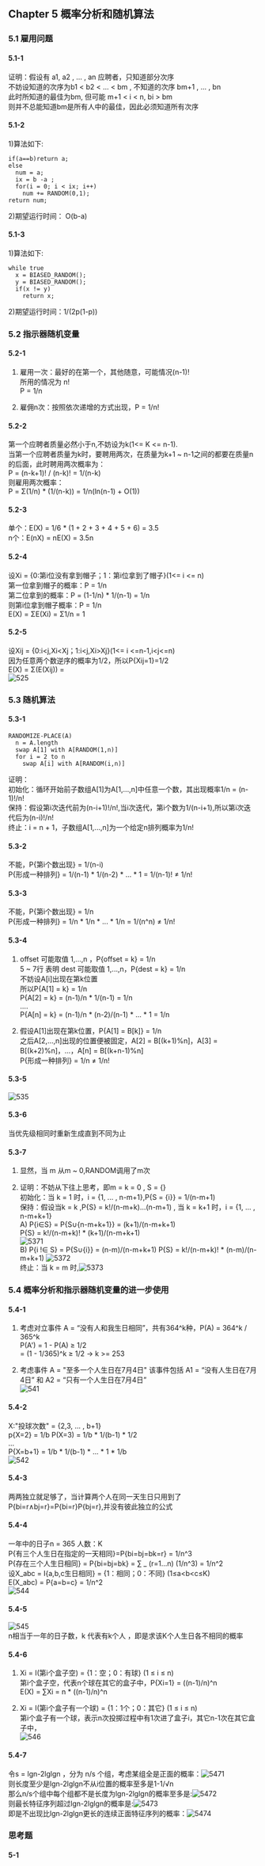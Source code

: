 ## Chapter 5  概率分析和随机算法

### 5.1 雇用问题  

#### 5.1-1
证明：假设有 a1, a2 , ... , an 应聘者，只知道部分次序      
不妨设知道的次序为b1 < b2 < ... < bm , 不知道的次序 bm+1 , ... , bn     
此时所知道的最佳为bm, 但可能 m+1 < i < n, bi > bm     
则并不总能知道bm是所有人中的最佳，因此必须知道所有次序     

#### 5.1-2
1)算法如下:   

    if(a==b)return a;
    else
      num = a;
      ix = b -a ;
      for(i = 0; i < ix; i++)
        num += RANDOM(0,1);
    return num;

2)期望运行时间： O(b-a)    

#### 5.1-3
1)算法如下:

    while true
      x = BIASED_RANDOM();
      y = BIASED_RANDOM();
      if(x != y)
        return x;

2)期望运行时间：1/(2p(1-p))   

### 5.2 指示器随机变量

#### 5.2-1
1) 雇用一次：最好的在第一个，其他随意，可能情况(n-1)!   
   所用的情况为 n!   
   P = 1/n    

2) 雇佣n次：按照依次递增的方式出现，P = 1/n!    

#### 5.2-2
第一个应聘者质量必然小于n,不妨设为k(1<= K <= n-1).     
当第一个应聘者质量为k时，要聘用两次，在质量为k+1 ~ n-1之间的都要在质量n的后面，此时聘用两次概率为：     
P = (n-k+1)! / (n-k)! = 1/(n-k)     
则雇用两次概率：     
P = Σ(1/n) * (1/(n-k)) = 1/n(ln(n-1) + O(1))    

#### 5.2-3
单个：E(X) = 1/6 * (1 + 2 + 3 + 4 + 5 + 6) = 3.5     
n个：E(nX) = nE(X) = 3.5n   

#### 5.2-4
设Xi = {0:第i位没有拿到帽子；1：第i位拿到了帽子}(1<= i <= n)    
第一位拿到帽子的概率：P = 1/n      
第二位拿到的概率：P = (1-1/n) * 1/(n-1) = 1/n     
则第i位拿到帽子概率：P = 1/n     
E(X) = ΣE(Xi) = Σ1/n = 1   

#### 5.2-5   
设Xij = {0:i<j,Xi<Xj；1:i<j,Xi>Xj}(1<= i <=n-1,i<j<=n)   
因为任意两个数逆序的概率为1/2，所以P{Xij=1}=1/2     
E(X) = Σ(E(Xij)) =     
![525](img/525.gif)

### 5.3 随机算法    

#### 5.3-1

    RANDOMIZE-PLACE(A)
      n = A.length
      swap A[1] with A[RANDOM(1,n)]
      for i = 2 to n
        swap A[i] with A[RANDOM(i,n)]

证明：    
初始化：循环开始前子数组A[1]为A[1,...,n]中任意一个数，其出现概率1/n = (n-1)!/n!        
保持：假设第i次迭代前为(n-i+1)!/n!,当i次迭代，第i个数为1/(n-i+1),所以第i次迭代后为(n-i)!/n!    
终止：i = n + 1，子数组A[1,...,n]为一个给定n排列概率为1/n!  

#### 5.3-2
不能，P{第i个数出现} = 1/(n-i)     
P{形成一种排列} = 1/(n-1) * 1/(n-2) * ... * 1 = 1/(n-1)! ≠ 1/n!     

#### 5.3-3
不能，P{第i个数出现} = 1/n     
P{形成一种排列} = 1/n * 1/n * ... * 1/n = 1/(n^n) ≠ 1/n!  

#### 5.3-4
1) offset 可能取值 1,...,n ，P{offset = k} = 1/n     
   5 ~ 7行 表明 dest 可能取值 1,...,n，P{dest = k} = 1/n     
   不妨设A[i]出现在第k位置     
   所以P{A[1] = k} = 1/n      
   P{A[2] = k} = (n-1)/n * 1/(n-1) = 1/n  
   ....     
   P{A[n] = k} = (n-1)/n * (n-2)/(n-1) * ... * 1 = 1/n

2) 假设A[1]出现在第k位置，P{A[1] = B[k]} = 1/n      
   之后A[2,...,n]出现的位置便被固定，A[2] = B[(k+1)%n]，A[3] = B[(k+2)%n]，...，A[n] = B[(k+n-1)%n]    
   P{形成一种排列} = 1/n ≠ 1/n!     

#### 5.3-5      
![535](img/535.gif)

#### 5.3-6
当优先级相同时重新生成直到不同为止    

#### 5.3-7
1) 显然，当 m 从m ~ 0,RANDOM调用了m次     

2) 证明：不妨从下往上思考，即m = k = 0 , S = {}      
  初始化：当 k = 1 时，i = {1, ... , n-m+1},P{S = {i}} = 1/(n-m+1)        
  保持：假设当k = k ,P{S} = k!/(n-m+k)...(n-m+1) , 当 k = k+1 时，i = {1, ... , n-m+k+1}     
  A) P{i∈S} = P{S∪{n-m+k+1}} = (k+1)/(n-m+k+1)     
  P{S} = k!/(n-m+k)! * (k+1)/(n-m+k+1)    
  ![5371](img/5371.gif)     
  B) P{i !∈ S} = P{S∪{i}} = (n-m)/(n-m+k+1)
  P{S} = k!/(n-m+k)! * (n-m)/(n-m+k+1)
  ![5372](img/5372.gif)     
  终止：当 k = m 时,![5373](img/5373.gif)      

### 5.4 概率分析和指示器随机变量的进一步使用

#### 5.4-1    
1) 考虑对立事件 A = “没有人和我生日相同”，共有364^k种，P(A) = 364^k / 365^k            
P(A') = 1 - P(A)  ≥ 1/2       
= (1 - 1/365)^k ≥ 1/2  -> k >= 253       

2) 考虑事件 A = "至多一个人生日在7月4日" 该事件包括 A1 = “没有人生日在7月4日” 和 A2 = “只有一个人生日在7月4日”      
![541](img/541.gif)  

#### 5.4-2
X:"投球次数" = {2,3, ... , b+1}      
p{X=2} = 1/b  P(X=3) = 1/b * 1/(b-1) * 1/2     
...     
P{X=b+1} = 1/b * 1/(b-1) * ... * 1 * 1/b    
![542](img/542.gif)   

#### 5.4-3
两两独立就足够了，当计算两个人在同一天生日只用到了P{bi=r∧bj=r}=P{bi=r}P{bj=r},并没有彼此独立的公式      

#### 5.4-4
一年中的日子n = 365 人数：K     
P{有三个人生日在指定的一天相同}=P{bi=bj=bk=r} = 1/n^3       
P{存在三个人生日相同} = P{bi=bj=bk} = ∑ _ (r=1...n) (1/n^3) = 1/n^2         
设X_abc = I{a,b,c生日相同} = {1：相同；0：不同} (1≤a<b<c≤K)     
E(X_abc) = P{a=b=c} = 1/n^2      
![544](img/544.gif)       

#### 5.4-5
![545](img/545.gif)       
n相当于一年的日子数，k 代表有k个人 ，即是求该K个人生日各不相同的概率     

#### 5.4-6
1. Xi = I(第i个盒子空) = {1：空；0：有球} (1 ≤ i ≤ n)      
   第i个盒子空，代表n个球在其它的盒子中，P{Xi=1} = ((n-1)/n)^n    
   E(X) = ∑Xi = n * ((n-1)/n)^n          

2. Xi = I(第i个盒子有一个球) = {1：1个；0：其它} (1 ≤ i ≤ n)    
   第i个盒子有一个球，表示n次投掷过程中有1次进了盒子i，其它n-1次在其它盒子中，     
   ![546](img/546.gif)      

#### 5.4-7
令s = lgn-2lglgn ，分为 n/s 个组，考虑某组全是正面的概率：![5471](img/5471.gif)       
则长度至少是lgn-2lglgn不从i位置的概率至多是1-1/√n       
那么n/s个组中每个组都不是长度为lgn-2lglgn的概率至多是:![5472](img/5472.gif)       
则最长特征序列超过lgn-2lglgn的概率是:![5473](img/5473.gif)        
即是不出现比lgn-2lglgn更长的连续正面特征序列的概率：![5474](img/5474.gif)

### 思考题

#### 5-1     
